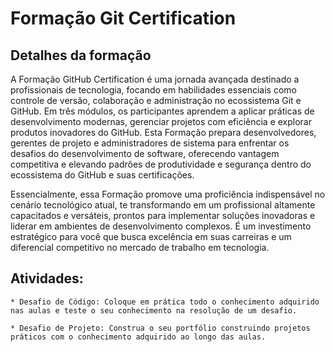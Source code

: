 # Formação Git Certification

## Detalhes da formação

A Formação GitHub Certification é uma jornada avançada destinado a profissionais de tecnologia, focando em habilidades essenciais como controle de versão, colaboração e administração no ecossistema Git e GitHub. Em três módulos, os participantes aprendem a aplicar práticas de desenvolvimento modernas, gerenciar projetos com eficiência e explorar produtos inovadores do GitHub. Esta Formação prepara desenvolvedores, gerentes de projeto e administradores de sistema para enfrentar os desafios do desenvolvimento de software, oferecendo vantagem competitiva e elevando padrões de produtividade e segurança dentro do ecossistema do GitHub e suas certificações.

Essencialmente, essa Formação promove uma proficiência indispensável no cenário tecnológico atual, te transformando em um profissional altamente capacitados e versáteis, prontos para implementar soluções inovadoras e liderar em ambientes de desenvolvimento complexos. É um investimento estratégico para você que busca excelência em suas carreiras e um diferencial competitivo no mercado de trabalho em tecnologia.

## Atividades:

    * Desafio de Código: Coloque em prática todo o conhecimento adquirido nas aulas e teste o seu conhecimento na resolução de um desafio.

    * Desafio de Projeto: Construa o seu portfólio construindo projetos práticos com o conhecimento adquirido ao longo das aulas.
